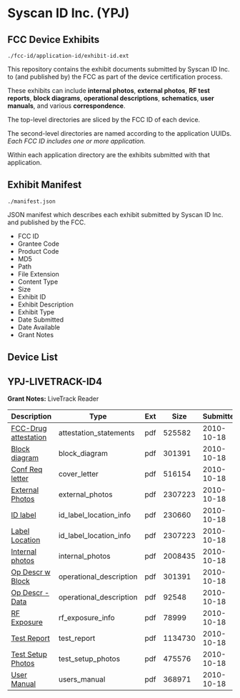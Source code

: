 # Syscan ID Inc. (YPJ)
## FCC Device Exhibits

```
./fcc-id/application-id/exhibit-id.ext
```

This repository contains the exhibit documents submitted by Syscan ID Inc. to (and published by) the FCC as part of the device certification process.

These exhibits can include **internal photos**, **external photos**, **RF test reports**, **block diagrams**, **operational descriptions**, **schematics**, **user manuals**, and various **correspondence**.

The top-level directories are sliced by the FCC ID of each device.

The second-level directories are named according to the application UUIDs. *Each FCC ID includes one or more application.*

Within each application directory are the exhibits submitted with that application. 

## Exhibit Manifest

```
./manifest.json
```

JSON manifest which describes each exhibit submitted by Syscan ID Inc. and published by the FCC.

- FCC ID
- Grantee Code
- Product Code
- MD5
- Path
- File Extension
- Content Type
- Size
- Exhibit ID
- Exhibit Description
- Exhibit Type
- Date Submitted
- Date Available
- Grant Notes

## Device List
## YPJ-LIVETRACK-ID4
**Grant Notes:** LiveTrack Reader

| Description | Type | Ext | Size | Submitted | Available |
| ----------- | ---- | --- | ---- | --------- | --------- |
| [FCC-Drug attestation](YPJ-LIVETRACK-ID4/8e8f6a1c5d724b8ac453e87ac805eb0b/1362300.pdf) | attestation_statements | pdf | 525582 | 2010-10-18 | 2010-10-29 |
| [Block diagram](YPJ-LIVETRACK-ID4/8e8f6a1c5d724b8ac453e87ac805eb0b/1362301.pdf) | block_diagram | pdf | 301391 | 2010-10-18 | 2010-10-29 |
| [Conf Req letter](YPJ-LIVETRACK-ID4/8e8f6a1c5d724b8ac453e87ac805eb0b/1362302.pdf) | cover_letter | pdf | 516154 | 2010-10-18 | 2010-10-29 |
| [External Photos](YPJ-LIVETRACK-ID4/8e8f6a1c5d724b8ac453e87ac805eb0b/1362305.pdf) | external_photos | pdf | 2307223 | 2010-10-18 | 2010-10-29 |
| [ID label](YPJ-LIVETRACK-ID4/8e8f6a1c5d724b8ac453e87ac805eb0b/1362304.pdf) | id_label_location_info | pdf | 230660 | 2010-10-18 | 2010-10-29 |
| [Label Location](YPJ-LIVETRACK-ID4/8e8f6a1c5d724b8ac453e87ac805eb0b/1362305.pdf) | id_label_location_info | pdf | 2307223 | 2010-10-18 | 2010-10-29 |
| [Internal photos](YPJ-LIVETRACK-ID4/8e8f6a1c5d724b8ac453e87ac805eb0b/1362306.pdf) | internal_photos | pdf | 2008435 | 2010-10-18 | 2010-10-29 |
| [Op Descr w Block](YPJ-LIVETRACK-ID4/8e8f6a1c5d724b8ac453e87ac805eb0b/1362301.pdf) | operational_description | pdf | 301391 | 2010-10-18 | 2010-10-29 |
| [Op Descr - Data](YPJ-LIVETRACK-ID4/8e8f6a1c5d724b8ac453e87ac805eb0b/1362308.pdf) | operational_description | pdf | 92548 | 2010-10-18 | 2010-10-29 |
| [RF Exposure](YPJ-LIVETRACK-ID4/8e8f6a1c5d724b8ac453e87ac805eb0b/1362313.pdf) | rf_exposure_info | pdf | 78999 | 2010-10-18 | 2010-10-29 |
| [Test Report](YPJ-LIVETRACK-ID4/8e8f6a1c5d724b8ac453e87ac805eb0b/1362316.pdf) | test_report | pdf | 1134730 | 2010-10-18 | 2010-10-29 |
| [Test Setup Photos](YPJ-LIVETRACK-ID4/8e8f6a1c5d724b8ac453e87ac805eb0b/1362317.pdf) | test_setup_photos | pdf | 475576 | 2010-10-18 | 2010-10-29 |
| [User Manual](YPJ-LIVETRACK-ID4/8e8f6a1c5d724b8ac453e87ac805eb0b/1362318.pdf) | users_manual | pdf | 368971 | 2010-10-18 | 2010-10-29 |

